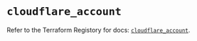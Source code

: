 # `cloudflare_account`

Refer to the Terraform Registory for docs: [`cloudflare_account`](https://registry.terraform.io/providers/cloudflare/cloudflare/4.14.0/docs/resources/account).
